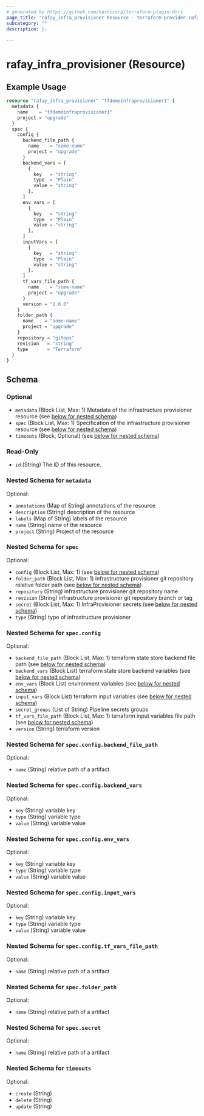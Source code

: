 ```yaml
---
# generated by https://github.com/hashicorp/terraform-plugin-docs
page_title: "rafay_infra_provisioner Resource - terraform-provider-rafay"
subcategory: ""
description: |-
  
---
```


# rafay_infra_provisioner (Resource)



## Example Usage

```terraform
resource "rafay_infra_provisioner" "tfdemoinfraprovisioner1" {
  metadata {
    name    = "tfdemoinfraprovisioner1"
    project = "upgrade"
  }
  spec {
    config {
      backend_file_path {
        name    = "some-name"
        project = "upgrade"
      }
      backend_vars = [
        {
          key   = "string"
          type  = "Plain"
          value = "string"
        },
      ]
      env_vars = [
        {
          key   = "string"
          type  = "Plain"
          value = "string"
        },
      ]
      inputVars = [
        {
          key   = "string"
          type  = "Plain"
          value = "string"
        },
      ]
      tf_vars_file_path {
        name    = "some-name"
        project = "upgrade"
      }
      version = "1.0.0"
    }
    folder_path {
      name    = "some-name"
      project = "upgrade"
    }
    repository = "gitops"
    revision   = "string"
    type       = "Terraform"
  }
}
```

<!-- schema generated by tfplugindocs -->
## Schema

### Optional

- `metadata` (Block List, Max: 1) Metadata of the infrastructure provisioner resource (see [below for nested schema](#nestedblock--metadata))
- `spec` (Block List, Max: 1) Specification of the infrastructure provisioner resource (see [below for nested schema](#nestedblock--spec))
- `timeouts` (Block, Optional) (see [below for nested schema](#nestedblock--timeouts))

### Read-Only

- `id` (String) The ID of this resource.

<a id="nestedblock--metadata"></a>
### Nested Schema for `metadata`

Optional:

- `annotations` (Map of String) annotations of the resource
- `description` (String) description of the resource
- `labels` (Map of String) labels of the resource
- `name` (String) name of the resource
- `project` (String) Project of the resource


<a id="nestedblock--spec"></a>
### Nested Schema for `spec`

Optional:

- `config` (Block List, Max: 1) (see [below for nested schema](#nestedblock--spec--config))
- `folder_path` (Block List, Max: 1) infrastructure provisioner git repository relative folder path (see [below for nested schema](#nestedblock--spec--folder_path))
- `repository` (String) infrastructure provisioner git repository name
- `revision` (String) infrastructure provisioner git repository branch or tag
- `secret` (Block List, Max: 1) InfraProvisioner secrets (see [below for nested schema](#nestedblock--spec--secret))
- `type` (String) type of infrastructure provisioner

<a id="nestedblock--spec--config"></a>
### Nested Schema for `spec.config`

Optional:

- `backend_file_path` (Block List, Max: 1) terraform state store backend file path (see [below for nested schema](#nestedblock--spec--config--backend_file_path))
- `backend_vars` (Block List) terraform state store backend variables (see [below for nested schema](#nestedblock--spec--config--backend_vars))
- `env_vars` (Block List) environment variables (see [below for nested schema](#nestedblock--spec--config--env_vars))
- `input_vars` (Block List) terraform input variables (see [below for nested schema](#nestedblock--spec--config--input_vars))
- `secret_groups` (List of String) Pipeline secrets groups
- `tf_vars_file_path` (Block List, Max: 1) terraform input variables file path (see [below for nested schema](#nestedblock--spec--config--tf_vars_file_path))
- `version` (String) terraform version

<a id="nestedblock--spec--config--backend_file_path"></a>
### Nested Schema for `spec.config.backend_file_path`

Optional:

- `name` (String) relative path of a artifact


<a id="nestedblock--spec--config--backend_vars"></a>
### Nested Schema for `spec.config.backend_vars`

Optional:

- `key` (String) variable key
- `type` (String) variable type
- `value` (String) variable value


<a id="nestedblock--spec--config--env_vars"></a>
### Nested Schema for `spec.config.env_vars`

Optional:

- `key` (String) variable key
- `type` (String) variable type
- `value` (String) variable value


<a id="nestedblock--spec--config--input_vars"></a>
### Nested Schema for `spec.config.input_vars`

Optional:

- `key` (String) variable key
- `type` (String) variable type
- `value` (String) variable value


<a id="nestedblock--spec--config--tf_vars_file_path"></a>
### Nested Schema for `spec.config.tf_vars_file_path`

Optional:

- `name` (String) relative path of a artifact



<a id="nestedblock--spec--folder_path"></a>
### Nested Schema for `spec.folder_path`

Optional:

- `name` (String) relative path of a artifact


<a id="nestedblock--spec--secret"></a>
### Nested Schema for `spec.secret`

Optional:

- `name` (String) relative path of a artifact



<a id="nestedblock--timeouts"></a>
### Nested Schema for `timeouts`

Optional:

- `create` (String)
- `delete` (String)
- `update` (String)


